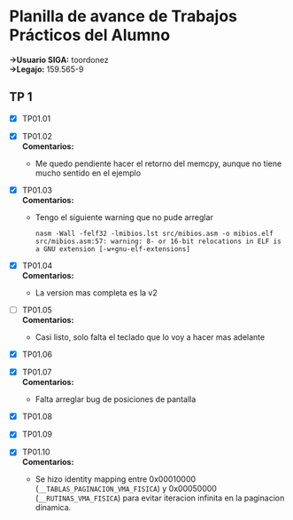 # Planilla de avance de Trabajos Prácticos del Alumno

**->Usuario SIGA:** toordonez  
**->Legajo:** 159.565-9  

## TP 1
- [X] TP01.01

- [X] TP01.02  
 **Comentarios:**
	- Me quedo pendiente hacer el retorno del memcpy, aunque no tiene mucho sentido en el ejemplo
	
- [X] TP01.03  
 **Comentarios:**
	- Tengo el siguiente warning que no pude arreglar
		```
		nasm -Wall -felf32 -lmibios.lst src/mibios.asm -o mibios.elf
		src/mibios.asm:57: warning: 8- or 16-bit relocations in ELF is a GNU extension [-w+gnu-elf-extensions]
		```
- [X] TP01.04  
 **Comentarios:**
	- La version mas completa es la v2

- [ ] TP01.05  
 **Comentarios:**
	- Casi listo, solo falta el teclado que lo voy a hacer mas adelante

- [X] TP01.06  

- [X] TP01.07  
 **Comentarios:**
	- Falta arreglar bug de posiciones de pantalla

- [X] TP01.08  

- [X] TP01.09  

- [X] TP01.10  
 **Comentarios:**
	- Se hizo identity mapping entre 0x00010000 (<code>__TABLAS_PAGINACION_VMA_FISICA</code>) y 0x00050000 (<code>__RUTINAS_VMA_FISICA</code>) para evitar iteracion infinita en la paginacion dinamica.

<!-- ## TP Integrador
- [ ] Servidor  
 **Comentarios:**
	- Esto es un comentario
	- Esto es otro <code>comentario</code>
- [ ] Cliente  
 **Comentarios:**
	- Esto es un comentario
	- Esto es otro <code>comentario</code>
- [ ] Driver  
 **Comentarios:**
	- Esto es un comentario
	- Esto es otro <code>comentario</code> -->

